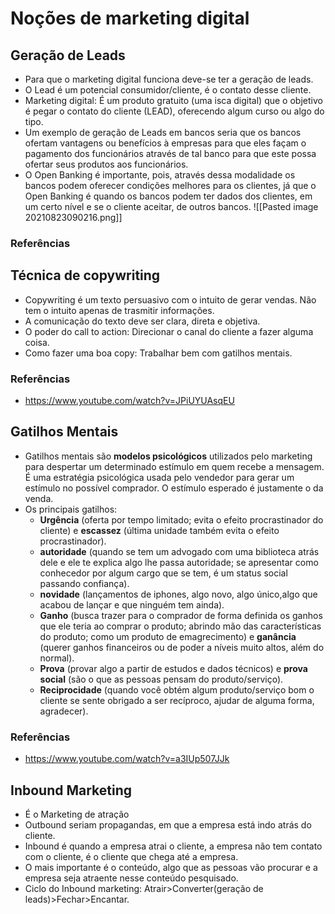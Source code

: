 # Noções de marketing digital
## Geração de Leads
- Para que o marketing digital funciona deve-se ter a geração de leads.
- O Lead é um potencial consumidor/cliente, é o contato desse cliente.
- Marketing digital: É um produto gratuito (uma isca digital) que o objetivo é pegar o contato do cliente (LEAD), oferecendo algum curso ou algo do tipo.
- Um exemplo de geração de Leads em bancos seria que os bancos ofertam vantagens ou benefícios à empresas para que eles façam o pagamento dos funcionários através de tal banco para que este possa ofertar seus produtos aos funcionários.
- O Open Banking é importante, pois, através dessa modalidade os bancos podem oferecer condições melhores para os clientes, já que o Open Banking é quando os bancos podem ter dados dos clientes, em um certo nível e se o cliente aceitar, de outros bancos.
![[Pasted image 20210823090216.png]]

### Referências

## Técnica de copywriting
- Copywriting é um texto persuasivo com o intuito de gerar vendas. Não tem o intuito apenas de trasmitir informações.
- A comunicação do texto deve ser clara, direta e objetiva.
- O poder do call to action: Direcionar o canal do cliente a fazer alguma coisa.
- Como fazer uma boa copy: Trabalhar bem com gatilhos mentais.

### Referências
- https://www.youtube.com/watch?v=JPiUYUAsqEU

## Gatilhos Mentais
- Gatilhos mentais são **modelos psicológicos** utilizados pelo marketing para despertar um determinado estímulo em quem recebe a mensagem. É uma estratégia psicológica usada pelo vendedor para gerar um estímulo no possível comprador. O estímulo esperado é justamente o da venda.
- Os principais gatilhos: 
	- **Urgência** (oferta por tempo limitado; evita o efeito procrastinador do cliente) e **escassez** (última unidade também evita o efeito procrastinador). 
	- **autoridade** (quando se tem um advogado com uma biblioteca atrás dele e ele te explica algo lhe passa autoridade; se apresentar como conhecedor por algum cargo que se tem, é um status social passando confiança). 
	- **novidade** (lançamentos de iphones, algo novo, algo único,algo que acabou de lançar e que ninguém tem ainda).
	- **Ganho** (busca trazer para o comprador de forma definida os ganhos que ele teria ao comprar o produto; abrindo mão das características do produto; como um produto de emagrecimento) e **ganância** (querer ganhos financeiros ou de poder a níveis muito altos, além do normal).
	- **Prova** (provar algo a partir de estudos e dados técnicos) e **prova social** (são o que as pessoas pensam do produto/serviço).
	- **Reciprocidade** (quando você obtém algum produto/serviço bom o cliente se sente obrigado a ser recíproco, ajudar de alguma forma, agradecer). 

### Referências
- https://www.youtube.com/watch?v=a3IUp507JJk

## Inbound Marketing
- É o Marketing de atração
- Outbound seriam propagandas, em que a empresa está indo atrás do cliente.
- Inbound é quando a empresa atrai o cliente, a empresa não tem contato com o cliente, é o cliente que chega até a empresa.
- O mais importante é o conteúdo, algo que as pessoas vão procurar e a empresa seja atraente nesse conteúdo pesquisado.
- Ciclo do Inbound marketing: Atrair>Converter(geração de leads)>Fechar>Encantar.